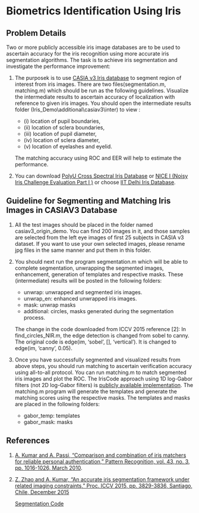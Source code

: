 # Biometrics Identification Using Iris
## Problem Details
Two or more publicly accessible iris image databases are to be used to ascertain accuracy for the iris recognition using more accurate iris segmentation algorithms. The task is to achieve iris segmentation and investigate the performance improvement:

1. The purposek is to use [CASIA v3 Iris database](http://www.cbsr.ia.ac.cn/english/IrisDatabase.asp) to segment region of interest from iris images. There are two files(segmentation.m, matching.m) which should be run as the following guidelines. Visualize the intermediate results to ascertain accuracy of localization with reference to given iris images. You should open the intermediate results folder (Iris_Demo\additional\casiav3\inter) to view :
    - (i) location of pupil boundaries, 
    - (ii) location of sclera boundaries, 
    - (iii) location of pupil diameter, 
    - (iv) location of sclera diameter, 
    - (v) location of eyelashes and eyelid. 
   
   The matching accuracy using ROC and EER will help to estimate the performance.
2. You can download [PolyU Cross Spectral Iris Database](http://www4.comp.polyu.edu.hk/~csajaykr/polyuiris.htm) or [NICE I (Noisy Iris Challenge
Evaluation Part I )](http://nice1.di.ubi.pt) or choose [IIT Delhi Iris Database](http://www4.comp.polyu.edu.hk/~csajaykr/IITD/Database_Iris.htm).
## Guideline for Segmenting and Matching Iris Images in CASIAV3 Database
1. All the test images should be placed in the folder named casiav3_origin_demo. You can find 200 images in it, and those samples are selected from the left eye images of first 25 subjects in CASIA v3 dataset. If you want to use your own selected images, please rename jpg files in the same manner and put them in this folder.
2. You should next run the program segmentation.m which will be able to complete segmentation,
unwrapping the segmented images, enhancement, generation of templates and respective masks.
These (intermediate) results will be posted in the following folders:
    - unwrap: unwrapped and segmented iris images.
    - unwrap_en: enhanced unwrapped iris images.
    - mask: unwrap masks
    - additional: circles, masks generated during the segmentation process.

    The change in the code downloaded from ICCV 2015 reference [2]: In find_circles_NIR.m, the
edge detection is changed from sobel to canny. The original code is edge(im, ‘sobel’, [], ‘vertical’).
It is changed to edge(im, ‘canny’, 0.05).
3. Once you have successfully segmented and visualized results from above steps, you should run
matching to ascertain verification accuracy using all-to-all protocol. You can run matching.m to
match segmented iris images and plot the ROC. The IrisCode approach using 1D log-Gabor filters
(not 2D log-Gabor filters) is [publicly available implementation](http://www.peterkovesi.com/studentprojects/libor/). The matching.m program will generate the templates and generate the matching scores using the
respective masks. The templates and masks are placed in the following folders:
    - gabor_temp: templates
    - gabor_mask: masks

## References
1. [A. Kumar and A. Passi, “Comparison and combination of iris matchers for reliable personal authentication,” Pattern Recognition, vol. 43, no. 3, pp. 1016-1026, March 2010](http://www4.comp.polyu.edu.hk/~csajaykr/myhome/papers/PR_10_2.pdf).
2. [Z. Zhao and A. Kumar, “An accurate iris segmentation framework under related imaging constraints,” Proc. ICCV 2015, pp. 3829-3836, Santiago, Chile, December 2015](http://www4.comp.polyu.edu.hk/~csajaykr/myhome/papers/ICCV15_Final.pdf)

    [Segmentation Code](http://www4.comp.polyu.edu.hk/~csajaykr/tvmiris.htm)

